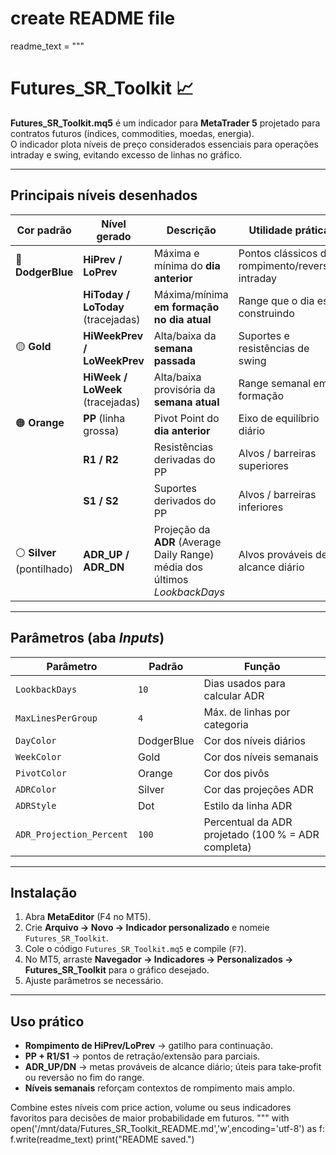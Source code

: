 # create README file
readme_text = """
# Futures_SR_Toolkit 📈

**Futures_SR_Toolkit.mq5** é um indicador para **MetaTrader 5** projetado para contratos futuros (índices, commodities, moedas, energia).  
O indicador plota níveis de preço considerados essenciais para operações intraday e swing, evitando excesso de linhas no gráfico.

---

## Principais níveis desenhados

| Cor padrão | Nível gerado | Descrição | Utilidade prática |
|------------|--------------|-----------|-------------------|
| 🔵 **DodgerBlue** | **HiPrev / LoPrev** | Máxima e mínima do **dia anterior** | Pontos clássicos de rompimento/reversão intraday |
|            | **HiToday / LoToday** (tracejadas) | Máxima/mínima **em formação no dia atual** | Range que o dia está construindo |
| 🟡 **Gold** | **HiWeekPrev / LoWeekPrev** | Alta/baixa da **semana passada** | Suportes e resistências de swing |
|            | **HiWeek / LoWeek** (tracejadas) | Alta/baixa provisória da **semana atual** | Range semanal em formação |
| 🟠 **Orange** | **PP** (linha grossa) | Pivot Point do **dia anterior** | Eixo de equilíbrio diário |
|            | **R1 / R2** | Resistências derivadas do PP | Alvos / barreiras superiores |
|            | **S1 / S2** | Suportes derivados do PP | Alvos / barreiras inferiores |
| ⚪ **Silver** (pontilhado) | **ADR_UP / ADR_DN** | Projeção da **ADR** (Average Daily Range) média dos últimos *LookbackDays* | Alvos prováveis de alcance diário |

---

## Parâmetros (aba *Inputs*)

| Parâmetro | Padrão | Função |
|-----------|--------|--------|
| `LookbackDays` | `10` | Dias usados para calcular ADR |
| `MaxLinesPerGroup` | `4` | Máx. de linhas por categoria |
| `DayColor` | DodgerBlue | Cor dos níveis diários |
| `WeekColor` | Gold | Cor dos níveis semanais |
| `PivotColor` | Orange | Cor dos pivôs |
| `ADRColor` | Silver | Cor das projeções ADR |
| `ADRStyle` | Dot | Estilo da linha ADR |
| `ADR_Projection_Percent` | `100` | Percentual da ADR projetado (100 % = ADR completa) |

---

## Instalação

1. Abra **MetaEditor** (F4 no MT5).  
2. Crie **Arquivo → Novo → Indicador personalizado** e nomeie `Futures_SR_Toolkit`.  
3. Cole o código `Futures_SR_Toolkit.mq5` e compile (`F7`).  
4. No MT5, arraste **Navegador → Indicadores → Personalizados → Futures_SR_Toolkit** para o gráfico desejado.  
5. Ajuste parâmetros se necessário.

---

## Uso prático

- **Rompimento de HiPrev/LoPrev** → gatilho para continuação.  
- **PP + R1/S1** → pontos de retração/extensão para parciais.  
- **ADR_UP/DN** → metas prováveis de alcance diário; úteis para take‑profit ou reversão no fim do range.  
- **Níveis semanais** reforçam contextos de rompimento mais amplo.

Combine estes níveis com price action, volume ou seus indicadores favoritos para decisões de maior probabilidade em futuros.
"""
with open('/mnt/data/Futures_SR_Toolkit_README.md','w',encoding='utf-8') as f:
    f.write(readme_text)
print("README saved.")

